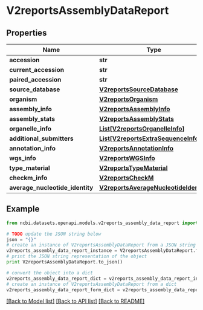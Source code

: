 # V2reportsAssemblyDataReport


## Properties

Name | Type | Description | Notes
------------ | ------------- | ------------- | -------------
**accession** | **str** |  | [optional] 
**current_accession** | **str** |  | [optional] 
**paired_accession** | **str** |  | [optional] 
**source_database** | [**V2reportsSourceDatabase**](V2reportsSourceDatabase.md) |  | [optional] 
**organism** | [**V2reportsOrganism**](V2reportsOrganism.md) |  | [optional] 
**assembly_info** | [**V2reportsAssemblyInfo**](V2reportsAssemblyInfo.md) |  | [optional] 
**assembly_stats** | [**V2reportsAssemblyStats**](V2reportsAssemblyStats.md) |  | [optional] 
**organelle_info** | [**List[V2reportsOrganelleInfo]**](V2reportsOrganelleInfo.md) |  | [optional] 
**additional_submitters** | [**List[V2reportsExtraSequenceInfo]**](V2reportsExtraSequenceInfo.md) |  | [optional] 
**annotation_info** | [**V2reportsAnnotationInfo**](V2reportsAnnotationInfo.md) |  | [optional] 
**wgs_info** | [**V2reportsWGSInfo**](V2reportsWGSInfo.md) |  | [optional] 
**type_material** | [**V2reportsTypeMaterial**](V2reportsTypeMaterial.md) |  | [optional] 
**checkm_info** | [**V2reportsCheckM**](V2reportsCheckM.md) |  | [optional] 
**average_nucleotide_identity** | [**V2reportsAverageNucleotideIdentity**](V2reportsAverageNucleotideIdentity.md) |  | [optional] 

## Example

```python
from ncbi.datasets.openapi.models.v2reports_assembly_data_report import V2reportsAssemblyDataReport

# TODO update the JSON string below
json = "{}"
# create an instance of V2reportsAssemblyDataReport from a JSON string
v2reports_assembly_data_report_instance = V2reportsAssemblyDataReport.from_json(json)
# print the JSON string representation of the object
print V2reportsAssemblyDataReport.to_json()

# convert the object into a dict
v2reports_assembly_data_report_dict = v2reports_assembly_data_report_instance.to_dict()
# create an instance of V2reportsAssemblyDataReport from a dict
v2reports_assembly_data_report_form_dict = v2reports_assembly_data_report.from_dict(v2reports_assembly_data_report_dict)
```
[[Back to Model list]](../README.md#documentation-for-models) [[Back to API list]](../README.md#documentation-for-api-endpoints) [[Back to README]](../README.md)



